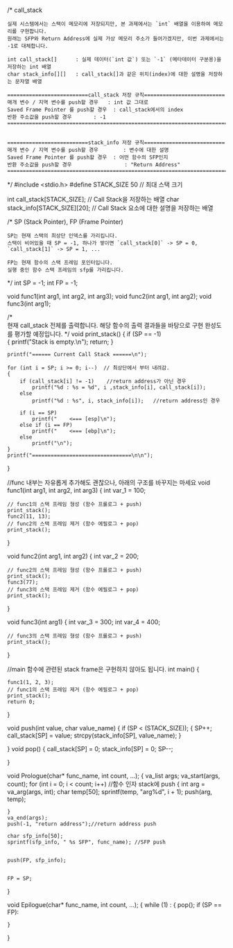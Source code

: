 
/*  call_stack
    
    실제 시스템에서는 스택이 메모리에 저장되지만, 본 과제에서는 `int` 배열을 이용하여 메모리를 구현합니다.
    원래는 SFP와 Return Address에 실제 가상 메모리 주소가 들어가겠지만, 이번 과제에서는 -1로 대체합니다.
    
    int call_stack[]      : 실제 데이터(`int 값`) 또는 `-1` (메타데이터 구분용)을 저장하는 int 배열 
    char stack_info[][]   : call_stack[]과 같은 위치(index)에 대한 설명을 저장하는 문자열 배열

    ==========================call_stack 저장 규칙==========================
    매개 변수 / 지역 변수를 push할 경우   : int 값 그대로
    Saved Frame Pointer 를 push할 경우  : call_stack에서의 index
    반환 주소값을 push할 경우       : -1
    =======================================================================
    

    ==========================stack_info 저장 규칙==========================
    매개 변수 / 지역 변수를 push할 경우        : 변수에 대한 설명
    Saved Frame Pointer 를 push할 경우  : 어떤 함수의 SFP인지
    반환 주소값을 push할 경우                 : "Return Address"
    ========================================================================
*/
#include <stdio.h>
#define STACK_SIZE 50 // 최대 스택 크기

int     call_stack[STACK_SIZE];         // Call Stack을 저장하는 배열
char    stack_info[STACK_SIZE][20];     // Call Stack 요소에 대한 설명을 저장하는 배열

/*  SP (Stack Pointer), FP (Frame Pointer)

    SP는 현재 스택의 최상단 인덱스를 가리킵니다.
    스택이 비어있을 때 SP = -1, 하나가 쌓이면 `call_stack[0]` -> SP = 0, `call_stack[1]` -> SP = 1, ...

    FP는 현재 함수의 스택 프레임 포인터입니다.
    실행 중인 함수 스택 프레임의 sfp를 가리킵니다.
*/
int SP = -1; 
int FP = -1;

void func1(int arg1, int arg2, int arg3);
void func2(int arg1, int arg2);
void func3(int arg1);

/*  
    현재 call_stack 전체를 출력합니다.
    해당 함수의 출력 결과들을 바탕으로 구현 완성도를 평가할 예정입니다.
*/
void print_stack()
{
    if (SP == -1)        
    {
        printf("Stack is empty.\n");
        return;
    }

    printf("====== Current Call Stack ======\n");
    
    for (int i = SP; i >= 0; i--)  // 최상단에서 부터 내려감.
    {
        if (call_stack[i] != -1)    //return address가 아닌 경우
            printf("%d : %s = %d", i ,stack_info[i], call_stack[i]);
        else
            printf("%d : %s", i, stack_info[i]);   //return address인 경우

        if (i == SP)
            printf("    <=== [esp]\n");
        else if (i == FP)
            printf("    <=== [ebp]\n");
        else
            printf("\n");
    }
    printf("================================\n\n");
}


//func 내부는 자유롭게 추가해도 괜찮으나, 아래의 구조를 바꾸지는 마세요
void func1(int arg1, int arg2, int arg3)
{
    int var_1 = 100;

    // func1의 스택 프레임 형성 (함수 프롤로그 + push)
    print_stack();
    func2(11, 13);
    // func2의 스택 프레임 제거 (함수 에필로그 + pop)
    print_stack();
}


void func2(int arg1, int arg2)
{
    int var_2 = 200;

    // func2의 스택 프레임 형성 (함수 프롤로그 + push)
    print_stack();
    func3(77);
    // func3의 스택 프레임 제거 (함수 에필로그 + pop)
    print_stack();
}


void func3(int arg1)
{
    int var_3 = 300;
    int var_4 = 400;

    // func3의 스택 프레임 형성 (함수 프롤로그 + push)
    print_stack();
}


//main 함수에 관련된 stack frame은 구현하지 않아도 됩니다.
int main()
{

    func1(1, 2, 3);
    // func1의 스택 프레임 제거 (함수 에필로그 + pop)
    print_stack();
    return 0;
}

void push(int value, char value_name)
{
    if (SP < (STACK_SIZE));
    {
        SP++;
        call_stack[SP] = value;
        strcpy(stack_info[SP], value_name);
    }
    
}
void pop()
{
    call_stack[SP] = 0;
    stack_info[SP] = 0;
    SP--;

}

void Prologue(char* func_name, int count, ...);
{
    va_list args;
    va_start(args, count);
    for (int i = 0; i < count; i++) //함수 인자 stack에 push
    {
        int arg = va_arg(args, int);
        char temp[50];
        sprintf(temp, "arg%d", i + 1);
        push(arg, temp);
        


    }
    va_end(args);
    push(-1, "return address");//return address push

    char sfp_info[50];
    sprintf(sfp_info, " %s SFP", func_name); //SFP push


    push(FP, sfp_info);

    
    FP = SP;

    

}

void Epilogue(char* func_name, int count, ...);
{
    while (1) :
    {
        pop();
        if (SP == FP):

    }
}
